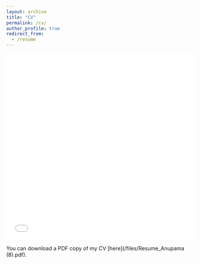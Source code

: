 ```yaml
---
layout: archive
title: "CV"
permalink: /cv/
author_profile: true
redirect_from:
  - /resume
---
```


<iframe src="/files/Resume_AnupamaNandi.pdf" width="100%" height="500" frameborder="no" border="0" marginwidth="0" marginheight="0"></iframe>

You can download a PDF copy of my CV [here](/files/Resume_Anupama (8).pdf).
